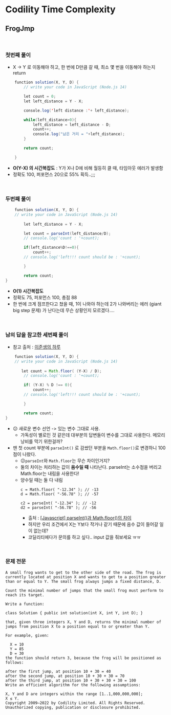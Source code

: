 
# Codility Time Complexity
## FrogJmp

<br/>

### 첫번째 풀이 
- X -> Y 로 이동해야 하고, 한 번에 D만큼 갈 때, 최소 몇 번을 이동해야 하는지 return
```java script
    function solution(X, Y, D) {
        // write your code in JavaScript (Node.js 14)

        let count = 0;
        let left_distance = Y - X;

        console.log('left distance :'+ left_distance);

        while(left_distance>0){
            left_distance = left_distance - D;
            count++;
            console.log("남은 거리 = "+left_distance);
        }

        return count;

    }
```
- **O(Y-X) 의 시간복잡도** : Y가 X나 D에 비해 월등히 클 때, 타임아웃 에러가 발생함
- 정확도 100, 퍼포먼스 20으로 55% 획득..;;;

<br/>


### 두번째 풀이 
```java script
    function solution(X, Y, D) {
    // write your code in JavaScript (Node.js 14)
    
        let left_distance = Y - X;

        let count = parseInt(left_distance/D);
        // console.log('count : '+count);

        if(left_distance%D!==0){
            count++;
        // console.log('left!!! count should be : '+count);

        }

        return count;
}
```
- **O(1) 시간복잡도**
- 정확도 75, 퍼포먼스 100, 총점 88
- 한 번에 크게 점프한다고 쳤을 때, 1이 나와야 하는데 2가 나와버리는 에러 (giant big step 문제) 가 난다는데 무슨 상황인지 모르겠다....

<br/>


### 남의 답을 참고한 세번째 풀이
- 참고 출처 : [이준생의 하루](https://mozzioi.tistory.com/81)

```java script
    function solution(X, Y, D) {
    // write your code in JavaScript (Node.js 14)
    
       let count = Math.floor( (Y-X) / D);
        // console.log('count : '+count);

        if( (Y-X) % D !== 0){
            count++;
        // console.log('left!!! count should be : '+count);

        }

        return count;
}
```
- :confused: 새로운 변수 선언 -> 있는 변수 그대로 사용.
    - 가독성이 별로인 것 같은데 대부분의 답변들이 변수를 그대로 사용한다. 메모리 낭비를 막기 위한걸까?
- 맨 첫 count 부분에 `parseInt()` 로 감쌌던 부분을 `Math.floor()`로 변경하니 100점이 나왔다. 
    - :confused:`parseInt`와 `Math.floor`는 무슨 차이인거지? 
    - 둘의 차이는 처리하는 값이 **음수일 때** 나타난다. parseInt는 소수점을 버리고 Math.floor는 내림을 사용한다! 
    - 양수일 때는 둘 다 내림
        ```
        c = Math.floor( "-12.34" ); // -13
        d = Math.floor( "-56.78" ); // -57

        c2 = parseInt( "-12.34" ); // -12
        d2 = parseInt( "-56.78" ); // -56
        ``` 
        - 출처 : [[Javascript] parseInt()과 Math.floor()의 차이](https://velog.io/@mnmm/js-parseint-mathfloor)
        - 하지만 우리 조건에서 X는 Y보다 작거나 같기 때문에 음수 값이 들어갈 일이 없는데?
        - 코딜리티에다가 문의를 하고 싶다.. input 값을 줘보세요 ㅠㅠ 

<br/>

### 문제 전문
```
A small frog wants to get to the other side of the road. The frog is currently located at position X and wants to get to a position greater than or equal to Y. The small frog always jumps a fixed distance, D.

Count the minimal number of jumps that the small frog must perform to reach its target.

Write a function:

class Solution { public int solution(int X, int Y, int D); }

that, given three integers X, Y and D, returns the minimal number of jumps from position X to a position equal to or greater than Y.

For example, given:

  X = 10
  Y = 85
  D = 30
the function should return 3, because the frog will be positioned as follows:

after the first jump, at position 10 + 30 = 40
after the second jump, at position 10 + 30 + 30 = 70
after the third jump, at position 10 + 30 + 30 + 30 = 100
Write an efficient algorithm for the following assumptions:

X, Y and D are integers within the range [1..1,000,000,000];
X ≤ Y.
Copyright 2009–2022 by Codility Limited. All Rights Reserved. Unauthorized copying, publication or disclosure prohibited.
```